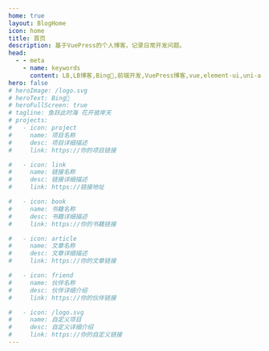 ```yaml
---
home: true
layout: BlogHome
icon: home
title: 首页
description: 基于VuePress的个人博客，记录日常开发问题。
head:
  - - meta
    - name: keywords
      content: LB,LB博客,Bing🐣,前端开发,VuePress博客,vue,element-ui,uni-app,vscode,javascript,css,css3,html5
hero: false
# heroImage: /logo.svg
# heroText: Bing🐣
# heroFullScreen: true
# tagline: 鱼跃此时海 花开彼岸天
# projects:
#   - icon: project
#     name: 项目名称
#     desc: 项目详细描述
#     link: https://你的项目链接

#   - icon: link
#     name: 链接名称
#     desc: 链接详细描述
#     link: https://链接地址

#   - icon: book
#     name: 书籍名称
#     desc: 书籍详细描述
#     link: https://你的书籍链接

#   - icon: article
#     name: 文章名称
#     desc: 文章详细描述
#     link: https://你的文章链接

#   - icon: friend
#     name: 伙伴名称
#     desc: 伙伴详细介绍
#     link: https://你的伙伴链接

#   - icon: /logo.svg
#     name: 自定义项目
#     desc: 自定义详细介绍
#     link: https://你的自定义链接
---
```

